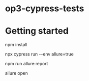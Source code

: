 # op3-cypress-tests

# Getting started

npm install 

npx cypress run --env allure=true

npm run allure:report

allure open
